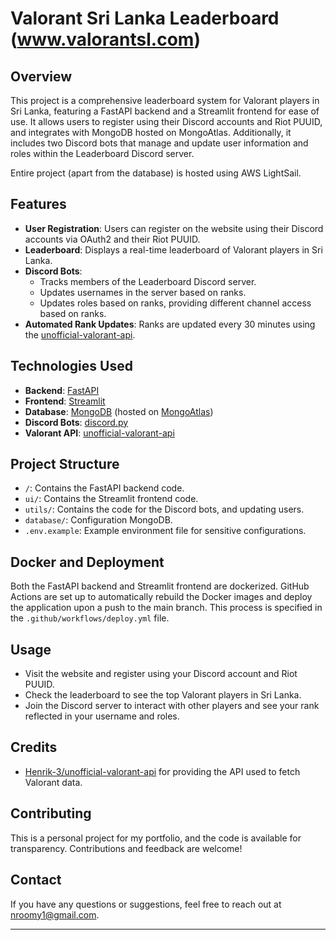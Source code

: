 # Valorant Sri Lanka Leaderboard (www.valorantsl.com)

## Overview

This project is a comprehensive leaderboard system for Valorant players in Sri Lanka, featuring a FastAPI backend and a Streamlit frontend for ease of use. It allows users to register using their Discord accounts and Riot PUUID, and integrates with MongoDB hosted on MongoAtlas. Additionally, it includes two Discord bots that manage and update user information and roles within the Leaderboard Discord server.

Entire project (apart from the database) is hosted using AWS LightSail.

## Features

- **User Registration**: Users can register on the website using their Discord accounts via OAuth2 and their Riot PUUID.
- **Leaderboard**: Displays a real-time leaderboard of Valorant players in Sri Lanka.
- **Discord Bots**: 
  - Tracks members of the Leaderboard Discord server.
  - Updates usernames in the server based on ranks.
  - Updates roles based on ranks, providing different channel access based on ranks.
- **Automated Rank Updates**: Ranks are updated every 30 minutes using the [unofficial-valorant-api](https://github.com/Henrik-3/unofficial-valorant-api).

## Technologies Used

- **Backend**: [FastAPI](https://fastapi.tiangolo.com/)
- **Frontend**: [Streamlit](https://streamlit.io/)
- **Database**: [MongoDB](https://www.mongodb.com/) (hosted on [MongoAtlas](https://www.mongodb.com/cloud/atlas))
- **Discord Bots**: [discord.py](https://discordpy.readthedocs.io/en/stable/)
- **Valorant API**: [unofficial-valorant-api](https://github.com/Henrik-3/unofficial-valorant-api)

## Project Structure

- `/`: Contains the FastAPI backend code.
- `ui/`: Contains the Streamlit frontend code.
- `utils/`: Contains the code for the Discord bots, and updating users.
- `database/`: Configuration MongoDB.
- `.env.example`: Example environment file for sensitive configurations.

## Docker and Deployment

Both the FastAPI backend and Streamlit frontend are dockerized. GitHub Actions are set up to automatically rebuild the Docker images and deploy the application upon a push to the main branch. This process is specified in the `.github/workflows/deploy.yml` file.

## Usage

- Visit the website and register using your Discord account and Riot PUUID.
- Check the leaderboard to see the top Valorant players in Sri Lanka.
- Join the Discord server to interact with other players and see your rank reflected in your username and roles.

## Credits

- [Henrik-3/unofficial-valorant-api](https://github.com/Henrik-3/unofficial-valorant-api) for providing the API used to fetch Valorant data.

## Contributing

This is a personal project for my portfolio, and the code is available for transparency. Contributions and feedback are welcome!

## Contact

If you have any questions or suggestions, feel free to reach out at [nroomy1@gmail.com](mailto:nroomy1@gmail.com).

---
